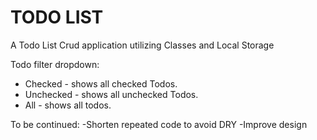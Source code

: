 # TODO LIST

A Todo List Crud application utilizing Classes and Local Storage

Todo filter dropdown:  
* Checked - shows all checked Todos.
* Unchecked - shows all unchecked Todos.
* All - shows all todos.

To be continued:
-Shorten repeated code to avoid DRY
-Improve design
